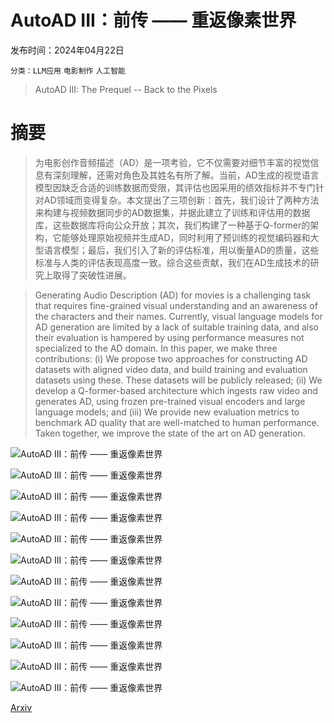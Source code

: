 # AutoAD III：前传 —— 重返像素世界

发布时间：2024年04月22日

`分类：LLM应用` `电影制作` `人工智能`

> AutoAD III: The Prequel -- Back to the Pixels

# 摘要

> 为电影创作音频描述（AD）是一项考验，它不仅需要对细节丰富的视觉信息有深刻理解，还需对角色及其姓名有所了解。当前，AD生成的视觉语言模型因缺乏合适的训练数据而受限，其评估也因采用的绩效指标并不专门针对AD领域而变得复杂。本文提出了三项创新：首先，我们设计了两种方法来构建与视频数据同步的AD数据集，并据此建立了训练和评估用的数据库，这些数据库将向公众开放；其次，我们构建了一种基于Q-former的架构，它能够处理原始视频并生成AD，同时利用了预训练的视觉编码器和大型语言模型；最后，我们引入了新的评估标准，用以衡量AD的质量，这些标准与人类的评估表现高度一致。综合这些贡献，我们在AD生成技术的研究上取得了突破性进展。

> Generating Audio Description (AD) for movies is a challenging task that requires fine-grained visual understanding and an awareness of the characters and their names. Currently, visual language models for AD generation are limited by a lack of suitable training data, and also their evaluation is hampered by using performance measures not specialized to the AD domain. In this paper, we make three contributions: (i) We propose two approaches for constructing AD datasets with aligned video data, and build training and evaluation datasets using these. These datasets will be publicly released; (ii) We develop a Q-former-based architecture which ingests raw video and generates AD, using frozen pre-trained visual encoders and large language models; and (iii) We provide new evaluation metrics to benchmark AD quality that are well-matched to human performance. Taken together, we improve the state of the art on AD generation.

![AutoAD III：前传 —— 重返像素世界](../../../paper_images/2404.14412/x1.png)

![AutoAD III：前传 —— 重返像素世界](../../../paper_images/2404.14412/x2.png)

![AutoAD III：前传 —— 重返像素世界](../../../paper_images/2404.14412/x3.png)

![AutoAD III：前传 —— 重返像素世界](../../../paper_images/2404.14412/x4.png)

![AutoAD III：前传 —— 重返像素世界](../../../paper_images/2404.14412/x5.png)

![AutoAD III：前传 —— 重返像素世界](../../../paper_images/2404.14412/x6.png)

![AutoAD III：前传 —— 重返像素世界](../../../paper_images/2404.14412/x7.png)

![AutoAD III：前传 —— 重返像素世界](../../../paper_images/2404.14412/x10.png)

![AutoAD III：前传 —— 重返像素世界](../../../paper_images/2404.14412/x11.png)

![AutoAD III：前传 —— 重返像素世界](../../../paper_images/2404.14412/x12.png)

![AutoAD III：前传 —— 重返像素世界](../../../paper_images/2404.14412/x13.png)

![AutoAD III：前传 —— 重返像素世界](../../../paper_images/2404.14412/x14.png)

[Arxiv](https://arxiv.org/abs/2404.14412)